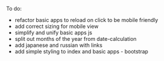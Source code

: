 To do:

* refactor basic apps to reload on click to be mobile friendly
* add correct sizing for mobile view
* simplify and unify basic apps js
* split out months of the year from date-calculation
* add japanese and russian with links
* add simple styling to index and basic apps - bootstrap